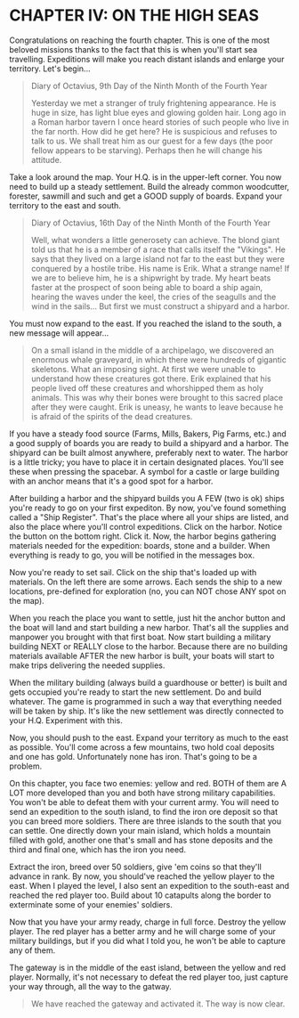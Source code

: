# CHAPTER IV: ON THE HIGH SEAS

Congratulations on reaching the fourth chapter.  This is one  of  the  most
beloved missions thanks to the fact that this  is  when  you'll  start  sea
travelling.  Expeditions  will  make you reach distant islands  and enlarge
your territory. Let's begin...


> Diary of Octavius, 9th Day of the Ninth Month of the Fourth Year
>    
> Yesterday we met a stranger of truly frightening appearance. He is huge
> in size, has  light  blue  eyes  and glowing golden hair. Long ago in a
> Roman harbor tavern I once heard stories of such people who live in the
> far north. How did he get here? He is suspicious and refuses to talk to
> us. We  shall  treat  him  as our guest for a few days (the poor fellow
> appears to be starving). Perhaps then he will change his attitude.


Take a look around the map. Your H.Q. is in the upper-left corner.  You now
need to  build up a steady settlement. Build the already common woodcutter,
forester,  sawmill  and  such and  get a GOOD supply of boards. Expand your
territory to the east and south.


> Diary of Octavius, 16th Day of the Ninth Month of the Fourth Year
>   
> Well,  what  wonders  a little  generosety can achieve. The blond giant
> told us that he is a member of a  race that calls itself the "Vikings".
> He  says that they lived on a large island not far to the east but they
> were  conquered  by  a  hostile tribe. His name is Erik. What a strange
> name! If we are to believe him, he is a shipwright  by  trade. My heart
> beats  faster at the prospect of soon being able to board a ship again,
> hearing the waves under the keel, the cries of  the  seagulls  and  the
> wind  in  the  sails...  But  first  we must construct a shipyard and a
> harbor.


You must now expand to  the east. If you reached the island to the south, a
new message will appear...


> On a small island in the middle of  a  archipelago,  we  discovered  an
> enormous whale graveyard, in which  there  were  hundreds  of  gigantic
> skeletons.  What  an  imposing  sight.  At  first  we  were  unable  to
> understand  how  these  creatures  got  there.  Erik explained that his
> people lived off these creatures and whorshipped  them as holy animals.
> This was why their bones were brought to this sacred  place  after they
> were caught. Erik is uneasy, he wants to leave because he is afraid  of
> the spirits of the dead creatures.


If you  have  a  steady food source (Farms, Mills, Bakers, Pig Farms, etc.)
and a good supply of boards you are ready to build a shipyard and a harbor.
The shipyard can be built  almost  anywhere,  preferably next to water. The
harbor is a little tricky; you have  to  place  it  in  certain  designated
places. You'll see these when pressing the spacebar. A symbol for a  castle
or large building with an anchor means that it's a good spot for a  harbor.

After building a harbor and the shipyard builds you A FEW (two is ok) ships
you're ready to go on your first expediton. By now,  you've found something
called a "Ship Register". That's the place where all your ships are listed,
and also the place where you'll  control  expeditions. Click on the harbor.
Notice the button on the bottom right. Click it.  Now,  the  harbor  begins
gathering materials needed for the expedition: boards, stone and a builder.
When everything is ready to go,  you will be notified in the messages  box.

Now  you're  ready  to  set  sail.  Click on the ship that's loaded up with
materials. On the left there are some arrows. Each sends the ship to  a new
locations,  pre-defined  for exploration (no, you can NOT chose ANY spot on
the map).

When you reach the place you want to settle, just hit the anchor button and
the boat will land and start building a new harbor. That's all the supplies
and manpower you brought  with  that  first  boat.  Now  start  building  a
military  building NEXT or REALLY close to the harbor. Because there are no
building materials available AFTER the new harbor is built, your boats will
start to make trips delivering the needed supplies.

When  the  military building (always build a guardhouse or better) is built
and  gets  occupied  you're ready to start the new settlement. Do and build
whatever.  The game is programmed in such a way that everything needed will
be taken by ship. It's  like  the  new settlement was directly connected to
your H.Q. Experiment with this.

Now, you should push to the east. Expand your territory as much to the east
as possible. You'll come across a few mountains, two hold coal deposits and
one has gold. Unfortunately none has iron. That's going to be a problem.

On  this  chapter, you face two enemies: yellow and red. BOTH of them are A
LOT more developed than you and both have strong military capabilities. You
won't be able to defeat them with your current army. You will need  to send
an expedition to the south island, to find the iron ore deposit so that you
can breed more soldiers. There are three islands to the  south that you can
settle. One directly down your main island, which holds a  mountain  filled
with gold, another one that's small and has  stone  deposits  and the third
and final one, which has the iron you need.

Extract  the  iron, breed over 50 soldiers, give 'em coins so that  they'll
advance  in  rank.  By  now, you should've reached the yellow player to the
east. When I played the level, I also sent an expedition to the  south-east
and reached the red player too.  Build about 10 catapults  along the border
to exterminate some of your enemies' soldiers.

Now that you have your army ready, charge in full force. Destroy the yellow
player. The red player has a better army and he will  charge  some  of your
military buildings,  but if you did what I told you,  he won't be  able  to
capture any of them.

The gateway is in the middle of the east island, between the yellow and red
player.  Normally,  it's  not  necessary to defeat the red player too, just
capture your way through, all the way to the gatway.


> We have reached the gateway and activated it. The way is now clear.
